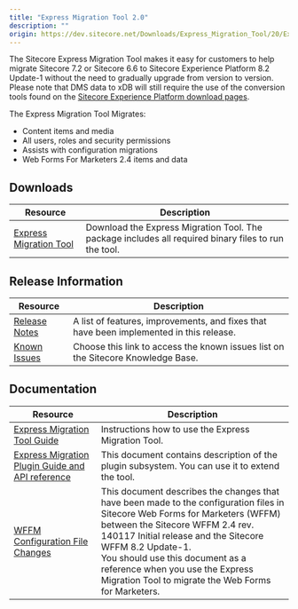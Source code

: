```yaml
---
title: "Express Migration Tool 2.0"
description: ""
origin: https://dev.sitecore.net/Downloads/Express_Migration_Tool/20/Express_Migration_Tool_20_Initial_Release
---
```


The Sitecore Express Migration Tool makes it easy for customers to help migrate Sitecore 7.2 or Sitecore 6.6 to Sitecore Experience Platform 8.2 Update-1 without the need to gradually upgrade from version to version.  
Please note that DMS data to xDB will still require the use of the conversion tools found on the [Sitecore Experience Platform download pages](/downloads/Sitecore_Experience_Platform).

The Express Migration Tool Migrates: 

-   Content items and media 
-   All users, roles and security permissions 
-   Assists with configuration migrations
-   Web Forms For Marketers 2.4 items and data

## Downloads

 | Resource | Description |
 | --- | --- |
 | [Express Migration Tool](https://scdp.blob.core.windows.net/downloads/Express%20Migration%20Tool/20/Express%20Migration%20Tool%2020%20Initial%20Release/Secure/Sitecore%20Express%20Migration%20Tool%202.0%20rev.%20161208.zip) | Download the Express Migration Tool. The package includes all required binary files to run the tool. |

## Release Information

 | Resource | Description |
 | --- | --- |
 | [Release Notes](/downloads/Express_Migration_Tool/20/Express_Migration_Tool_20_Initial_Release/Release_Notes) | A list of features, improvements, and fixes that have been implemented in this release. |
 | [Known Issues](https://kb.sitecore.net/articles/583017) | Choose this link to access the known issues list on the Sitecore Knowledge Base. |

## Documentation

 | Resource | Description |
 | --- | --- |
 | [Express Migration Tool Guide](https://scdp.blob.core.windows.net/downloads/Express%20Migration%20Tool/20/Express%20Migration%20Tool%2020%20Initial%20Release/Secure/Express-Migration-Tool-20-Guide.pdf) | Instructions how to use the Express Migration Tool. |
 | [Express Migration Plugin Guide and API reference](https://scdp.blob.core.windows.net/downloads/Express%20Migration%20Tool/20/Express%20Migration%20Tool%2020%20Initial%20Release/Secure/Sitecore-Express-Migration-20-Plugin-Guide.pdf) | This document contains description of the plugin subsystem. You can use it to extend the tool. |
 | [WFFM Configuration File Changes](https://scdp.blob.core.windows.net/downloads/Express%20Migration%20Tool/20/Express%20Migration%20Tool%2020%20Initial%20Release/Secure/WFFM-82-ConfigFileChanges.pdf) | This document describes the changes that have been made to the configuration files in Sitecore Web Forms for Marketers (WFFM) between the Sitecore WFFM 2.4 rev. 140117 Initial release and the Sitecore WFFM 8.2 Update-1.  <br />You should use this document as a reference when you use the Express Migration Tool to migrate the Web Forms for Marketers. |